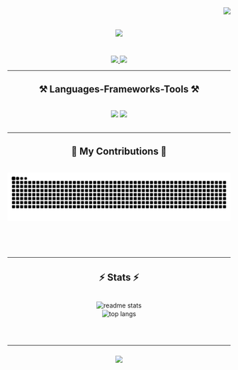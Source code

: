 <img align="right" src="https://visitor-badge.laobi.icu/badge?page_id=lolitoooo.lolitoooo" />

<h1 align="center">
    <img src="https://readme-typing-svg.herokuapp.com/?font=Righteous&size=35&center=true&vCenter=true&width=500&height=70&duration=4000&lines=Hi+There!+👋;+I'm+Loan+Pena!;" />
</h1>

<!--<h3 align="center">A passionate software developer from Canada 🇨🇦</h3>-->

<br/>

<div align="center">
 
 <!--🔭 I’m currently working on **a chat app**-->
 
 <!--🌱 I’m currently learning **Redis, Tailwind, React Native Expo**-->

 <!--💬 Ask me about **Node.js, React, Firebase, MongoDB... or anything [here](https://github.com/salesp07/salesp07/issues)**-->

 <!--⚡ Fun fact **Game of Thrones Night's Watch cloaks are made from Ikea rugs**-->
 
 </div>
 
<div align="center"> 
  <a href="mailto:loanpena77@gmail.com">
    <img src="https://img.shields.io/badge/Gmail-333333?style=for-the-badge&logo=gmail&logoColor=red" />
  </a>
  <a href="https://www.linkedin.com/in/loan-pena-6853b0222/" target="_blank">
    <img src="https://img.shields.io/badge/LinkedIn-0077B5?style=for-the-badge&logo=linkedin&logoColor=white" target="_blank" />
  </a>
</div>

 <hr/>
 
<h2 align="center">⚒️ Languages-Frameworks-Tools ⚒️</h2>
<br/>
<div align="center">
    <img src="https://skillicons.dev/icons?i=bootstrap,html,css,vscode,github,figma,tailwind,git" />
    <img src="https://skillicons.dev/icons?i=nodejs,python,javascript,typescript,angular,express,firebase,mongodb,c,java,nextjs,mysql,vite" /><br>
</div>

<br/>
<hr/>

<div align="center">
  <h2>🐍 My Contributions 🐍</h2>
  <br>
  <img alt="snake eating my contributions" src="https://raw.githubusercontent.com/lolitoooo/lolitoooo/output/github-contribution-grid-snake-dark.svg" />
  
  <br/><br/><br/>
</div>

<hr/>

<h2 align="center">⚡ Stats ⚡</h2>
<br>
<div align=center>
  <img width=390 src="https://github-readme-stats.vercel.app/api?username=lolitoooo&count_private=true&show_icons=true&theme=react&rank_icon=github&border_radius=10" alt="readme stats" />
<br>
  <img width=325 align="center" src="https://github-readme-stats.vercel.app/api/top-langs/?username=lolitoooo&hide=HTML&langs_count=8&layout=compact&theme=react&border_radius=10&size_weight=0.5&count_weight=0.5&exclude_repo=github-readme-stats" alt="top langs" />
</div>



<br/><br/>
<hr/>

<h3 align="center">
    <img src="https://readme-typing-svg.herokuapp.com/?font=Righteous&size=25&center=true&vCenter=true&width=500&height=70&duration=4000&lines=Thanks+for+visiting!+✌️">
</h3>

<br/>

